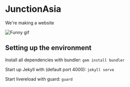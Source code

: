# JunctionAsia


We're making a website


![Funny gif](http://tclhost.com/kl4hqj8.gif)

## Setting up the environment

Install all dependencies with bundler:
`gem install bundler`

Start up Jekyll with (default port 4000):
`jekyll serve`

Start livereload with guard:
`guard`